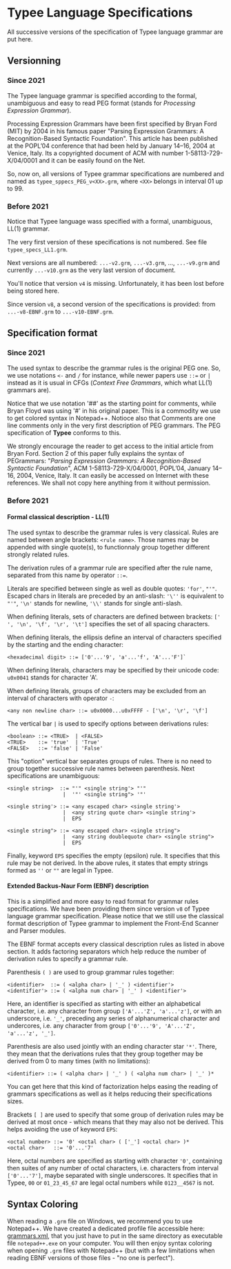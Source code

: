# Typee Language Specifications

All successive versions of the specification of Typee language grammar are 
put here.


## Versionning

### Since 2021

The Typee language grammar is specified according to the formal, unambiguous 
and easy to read PEG format (stands for *Processing Expression Grammar*).

Processing Expression Grammars have been first specified by Bryan Ford (MIT)
by 2004 in his famous paper "Parsing Expression Grammars: A Recognition-Based 
Syntactic Foundation". This article has been published at the POPL’04 
conference that had been  held by January 14–16, 2004 at Venice, Italy. Its a 
copyrighted document of ACM with number 1-58113-729-X/04/0001 and it can be 
easily found on the Net.

So, now on, all versions of Typee grammar specifications are numbered and 
named as `typee_sppecs_PEG_v<XX>.grm`, where `<XX>` belongs in 
interval 01 up to 99.


### Before 2021

Notice that Typee language wass specified with a formal, unambiguous, LL(1) 
grammar.

The very first version of these specifications is not numbered. See file 
`typee_specs_LL1.grm`.

Next versions are all numbered: `...-v2.grm`, `...-v3.grm`, ..., 
`...-v9.grm` and currently `...-v10.grm` as the very last version of 
document.

You'll notice that version `v4` is missing. Unfortunately, it has been lost 
before being stored here.

Since version `v8`, a second version of the specifications is 
provided: from `...-v8-EBNF.grm` to `...-v10-EBNF.grm`. 



## Specification format

### Since 2021

The used syntax to describe the grammar rules is the original PEG one. So, 
we use notations `<-` and `/` for instance, while newer papers use `::=` 
or `|` instead as it is usual in CFGs (*Context Free Grammars*, which what 
LL(1) grammars are).

Notice that we use notation '##' as the starting point for comments, while
Bryan Floyd was using '#' in his original paper. This is a commodity we use 
to get colored syntax in Notepad++. Notioce also that Comments are one line 
comments only in the very first description of PEG grammars. The PEG
specification of **Typee** conforms to this.

We strongly encourage the reader to get access to the initial article from 
Bryan Ford. Section 2 of this paper fully explains the syntax of PEGrammars:
"*Parsing Expression Grammars: A Recognition-Based Syntactic Foundation*",
ACM 1-58113-729-X/04/0001, POPL’04, January 14–16, 2004, Venice, Italy. It
can easily be accessed on Internet with these references. We shall not copy 
here anything from it without permission.


### Before 2021

#### Formal classical description - LL(1)

The used syntax to describe the grammar rules is very classical.
Rules are named between angle brackets: `<rule name>`. Those names may 
be appended with single quote(s), to functionnaly group together different
strongly related rules.

The derivation rules of a grammar rule are specified after the rule name, 
separated from this name by operator `::=`.

Literals are specified between single as well as double quotes: `'for'`,
`"'"`. Escaped chars in literals are preceded by an anti-slash: `'\''` is 
equivalent to `"'"`, `'\n'` stands for newline, `'\\'` stands for single 
anti-slash.

When defining literals, sets of characters are defined between brackets: 
`[' ', '\n', '\f', '\r', '\t']` specifies the set of all spacing characters.

When defining literals, the ellipsis define an interval of characters 
specified by the starting and the ending character: 

    <hexadecimal digit> ::= ['0'...'9', 'a'...'f', 'A'...'F']`

When defining literals, characters may be specified by their unicode code:
`u0x0041` stands for character 'A'.

When defining literals, groups of characters may be excluded from an interval 
of characters with operator `-`:

    <any non newline char> ::= u0x0000...u0xFFFF - ['\n', '\r', '\f']

The vertical bar `|` is used to specify options between derivations rules:

    <boolean> ::= <TRUE>  | <FALSE>
    <TRUE>    ::= 'true'  | 'True'
    <FALSE>   ::= 'false' | 'False'

This "option" vertical bar separates groups of rules. There is no need to 
group together successive rule names between parenthesis. Next specifications 
are unambiguous:

    <single string>  ::= "'" <single string'> "'"
                      |  '"' <single string"> '"'

    <single string'> ::= <any escaped char> <single string'>
                      |  <any string quote char> <single string'>
                      |  EPS

    <single string"> ::= <any escaped char> <single string">
                      |  <any string doublequote char> <single string">
                      |  EPS

Finally, keyword `EPS` specifies the empty (epsilon) rule. It specifies that 
this rule may be not derived. In the above rules, it states that empty strings 
formed as `''` or `""` are legal in Typee.


#### Extended Backus-Naur Form (EBNF) description

This is a simplified and more easy to read format for grammar rules 
specifications. We have been providing them since version `v8` of Typee 
language grammar specification. Please notice that we still use the 
classical format description of Typee grammar to implement the Front-End 
Scanner and Parser modules.

The EBNF format accepts every classical description rules as listed in above 
section. It adds factoring separators which help reduce the number of 
derivation rules to specify a grammar rule.


Parenthesis `( )` are used to group grammar rules together:

    <identifier>  ::= ( <alpha char> | '_' ) <identifier'>
    <identifier'> ::= ( <alpha num char> | '_' ) <identifier'>

Here, an identifier is specified as starting with either an alphabetical 
character, i.e. any character from group `['A'...'Z', 'a'...'z']`, or with an
underscore, i.e. `'_'`, preceding any series of alphanumerical character and 
undercores, i.e. any character from group `['0'...'9', 'A'...'Z', 'a'...'z', '_']`.

Parenthesis are also used jointly with an ending character star `'*'`. There, 
they mean that the derivations rules that they group together may be derived 
from 0 to many times (with no limitations):

    <identifier> ::= ( <alpha char> | '_' ) ( <alpha num char> | '_' )*

You can get here that this kind of factorization helps easing the reading of 
grammars specifications as well as it helps reducing their specifications 
sizes.


Brackets `[ ]` are used to specify that some group of derivation rules may be 
derived at most once - which means that they may also not be derived. This 
helps avoiding the use of keyword `EPS`:

    <octal number> ::= '0' <octal char> ( ['_'] <octal char> )*
    <octal char>   ::= '0'...'7' 

Here, octal numbers are specified as starting with character `'0'`, containing 
then suites of any number of octal characters, i.e. characters from interval 
`['0'...'7']`, maybe separated with single underscores. It specifies that in 
Typee, `00` or `01_23_45_67` are legal octal numbers while `0123__4567` is not.



## Syntax Coloring

When reading a `.grm` file on Windows, we recommend you to use Notepad++. We 
have created a dedicated profile file accessible here:
[grammars.xml](../Notepad%2B%2BXML-configs/), 
that you just have to put in the same directory as executable file 
`notepad++.exe` on your computer. You will then enjoy syntax coloring when 
opening `.grm` files with Notepad++ (but with a few limitations when reading 
EBNF versions of those files - "no one is perfect").
